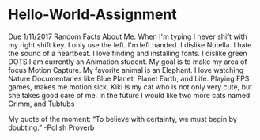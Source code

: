# Hello-World-Assignment
Due 1/11/2017
Random Facts About Me:
When I'm typing I never shift with my right shift key. I only use the left.
I'm left handed.
I dislike Nutella.
I hate the sound of a heartbeat.
I love finding and installing fonts.
I dislike green DOTS
I am currently an Animation student. My goal is to make my area of focus Motion Capture.
My favorite animal is an Elephant.
I love watching Nature Documentaries like Blue Planet, Planet Earth, and Life.
Playing FPS games, makes me motion sick.
Kiki is my cat who is not only very cute, but she takes good care of me.
In the future I would like two more cats named Grimm, and Tubtubs

My quote of the moment: “To believe with certainty, we must begin by doubting.” -Polish Proverb
